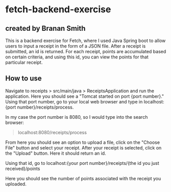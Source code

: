 # fetch-backend-exercise

## created by Branan Smith

This is a backend exercise for Fetch, where I used Java Spring boot to allow users to input a receipt in the form of a JSON file. After a receipt is submitted, an id is returned. For each receipt, points are accumulated based on certain criteria, and using this id, you can view the points for that particular receipt.

## How to use

Navigate to receipts > src/main/java > ReceiptsApplication and run the application.
Here you should see a "Tomcat started on port {port number}." Using that port number, go to your local web browser
and type in localhost:{port number}/receipts/process. 

In my case the port number is 8080, so I would type into the search browser:
> localhost:8080/receipts/process

From here you should see an option to upload a file, click on the "Choose File" button and select your receipt.
After your receipt is selected, click on the "Upload" button. Here it should return an id.

Using that id, go to localhost:{your port number}/receipts/{the id you just received}/points

Here you should see the number of points associated with the receipt you uploaded.
